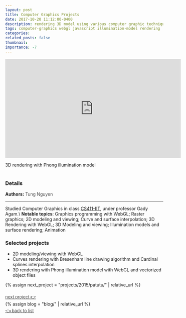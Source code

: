```yaml
---
layout: post
title: Computer Graphics Projects
date: 2017-10-20 11:12:00-0400
description: rendering 3D model using various computer graphic techniques
tags: computer-graphics webgl javascript illumination-model rendering
categories: 
related_posts: false
thumbnail:
importance: -7
---
```

<p align="center"> <iframe width="560" height="315" src="https://www.youtube.com/embed/oQcBINYvuk8" title="YouTube video player" frameborder="0" allow="accelerometer; autoplay; clipboard-write; encrypted-media; gyroscope; picture-in-picture; web-share" allowfullscreen></iframe> </p>
<div class="caption">3D rendering with Phong illumination model</div><br>
<h3> Details </h3>
<div class="row" >
    <div class="col-sm-3" style="font-weight:300;"> 
    <strong> Authors:</strong> Tung Nguyen
    </div> 
</div>
<hr>

Studied Computer Graphics in class [CS411-IIT](http://www.cs.iit.edu/~agam/cs411/index.html), under professor Gady Agam.\\
**Notable topics**: Graphics programming with WebGL; Raster graphics; 2D modeling and viewing; Curve and surface interpolation; 3D Rendering with WebGL; 3D Modeling and viewing; Illumination models and surface rendering; Animation

<h3>Selected projects</h3>

- 2D modeling/viewing with WebGL
- Curves rendering with Bresenham line drawing algorithm and Cardinal splines interpolation
- 3D rendering with Phong illumination model with WebGL and vectorized object files

{% assign next_project = "projects/2015/patutu/" | relative_url %}
<div class="row" style="margin-top: 20px;" >
    <div class="col-sm-9" style="font-weight:300;"> 
    <a class="buttons" href="{{next_project}}"> next project 👉 </a>
    </div>
</div>
{% assign blog = "blog/" | relative_url %}
<div class="row" style="margin-top: 3px;">
    <div class="col-sm-9" style="font-weight:300;"> 
    <a class="buttons" href="{{blog}}"> 👈 back to list </a>
    </div>
</div>